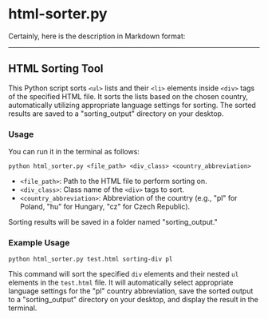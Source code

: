 # html-sorter.py
Certainly, here is the description in Markdown format:

---

## HTML Sorting Tool

This Python script sorts `<ul>` lists and their `<li>` elements inside `<div>` tags of the specified HTML file. It sorts the lists based on the chosen country, automatically utilizing appropriate language settings for sorting. The sorted results are saved to a "sorting_output" directory on your desktop.

### Usage

You can run it in the terminal as follows:

```
python html_sorter.py <file_path> <div_class> <country_abbreviation>
```

- `<file_path>`: Path to the HTML file to perform sorting on.
- `<div_class>`: Class name of the `<div>` tags to sort.
- `<country_abbreviation>`: Abbreviation of the country (e.g., "pl" for Poland, "hu" for Hungary, "cz" for Czech Republic).

Sorting results will be saved in a folder named "sorting_output."

### Example Usage

```
python html_sorter.py test.html sorting-div pl
```

This command will sort the specified `div` elements and their nested `ul` elements in the `test.html` file. It will automatically select appropriate language settings for the "pl" country abbreviation, save the sorted output to a "sorting_output" directory on your desktop, and display the result in the terminal.